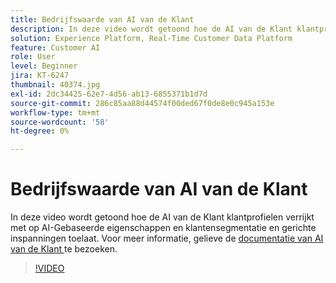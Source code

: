 ```yaml
---
title: Bedrijfswaarde van AI van de Klant
description: In deze video wordt getoond hoe de AI van de Klant klantprofielen verrijkt met op AI-Gebaseerde eigenschappen en klantensegmentatie en gerichte inspanningen toelaat.
solution: Experience Platform, Real-Time Customer Data Platform
feature: Customer AI
role: User
level: Beginner
jira: KT-6247
thumbnail: 40374.jpg
exl-id: 2dc34425-62e7-4d56-ab13-6855371b1d7d
source-git-commit: 286c85aa88d44574f00ded67f0de8e0c945a153e
workflow-type: tm+mt
source-wordcount: '58'
ht-degree: 0%

---
```


# Bedrijfswaarde van AI van de Klant

In deze video wordt getoond hoe de AI van de Klant klantprofielen verrijkt met op AI-Gebaseerde eigenschappen en klantensegmentatie en gerichte inspanningen toelaat. Voor meer informatie, gelieve de [ documentatie van AI van de Klant ](https://experienceleague.adobe.com/docs/experience-platform/intelligent-services/customer-ai/overview.html?lang=nl-NL) te bezoeken.

>[!VIDEO](https://video.tv.adobe.com/v/40374?learn=on&enablevpops)


